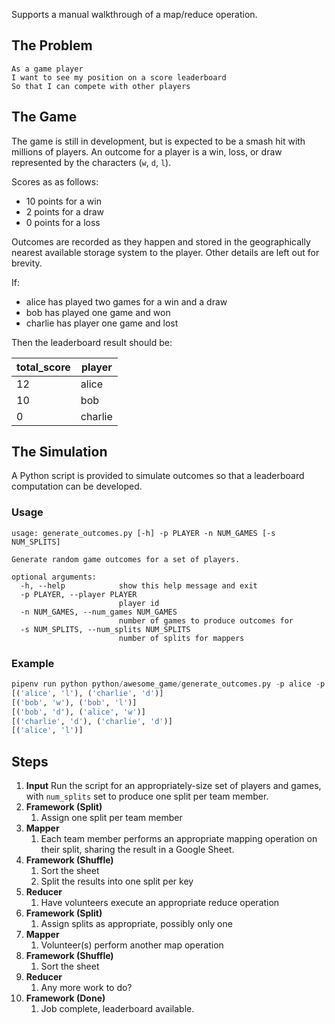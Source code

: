 Supports a manual walkthrough of a map/reduce operation.

## The Problem

```
As a game player
I want to see my position on a score leaderboard
So that I can compete with other players
```

## The Game

The game is still in development, but is expected to be a smash hit with millions of players.
An outcome for a player is a win, loss, or draw represented by the characters (`w`, `d`, `l`).

Scores as as follows:
- 10 points for a win
- 2 points for a draw
- 0 points for a loss

Outcomes are recorded as they happen and stored in the geographically nearest available storage system to the player.
Other details are left out for brevity.

If:
- alice has played two games for a win and a draw
- bob has played one game and won
- charlie has player one game and lost

Then the leaderboard result should be:

| total_score | player  |
|-------------|---------|
| 12          | alice   |
| 10          | bob     |
| 0           | charlie |

## The Simulation

A Python script is provided to simulate outcomes so that a leaderboard computation can be developed.

### Usage
```
usage: generate_outcomes.py [-h] -p PLAYER -n NUM_GAMES [-s NUM_SPLITS]

Generate random game outcomes for a set of players.

optional arguments:
  -h, --help            show this help message and exit
  -p PLAYER, --player PLAYER
                        player id
  -n NUM_GAMES, --num_games NUM_GAMES
                        number of games to produce outcomes for
  -s NUM_SPLITS, --num_splits NUM_SPLITS
                        number of splits for mappers
```

### Example
```python
pipenv run python python/awesome_game/generate_outcomes.py -p alice -p bob -p charlie -n 3 -s 5
[('alice', 'l'), ('charlie', 'd')]
[('bob', 'w'), ('bob', 'l')]
[('bob', 'd'), ('alice', 'w')]
[('charlie', 'd'), ('charlie', 'd')]
[('alice', 'l')]
```

## Steps

1. **Input** Run the script for an appropriately-size set of players and games, with `num_splits` set to produce one split per team member.
2. **Framework (Split)**
    1. Assign one split per team member
3. **Mapper**
    1. Each team member performs an appropriate mapping operation on their split, sharing the result in a Google Sheet.
4. **Framework (Shuffle)**
    1. Sort the sheet
    2. Split the results into one split per key
5. **Reducer**
    1. Have volunteers execute an appropriate reduce operation
6. **Framework (Split)**
    1. Assign splits as appropriate, possibly only one
7. **Mapper**
    1. Volunteer(s) perform another map operation
8. **Framework (Shuffle)**
    1. Sort the sheet
9. **Reducer**
    1. Any more work to do?
10. **Framework (Done)** 
    1. Job complete, leaderboard available.

